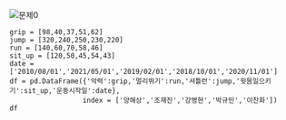 ![문제0](https://github.com/user-attachments/assets/5e135d5c-c926-4ae6-9a8a-0f18eae9a193)
```
grip = [98,40,37,51,62]
jump = [320,240,250,230,220]
run = [140,60,70,58,46]
sit_up = [120,50,45,54,43]
date = ['2010/08/01','2021/05/01','2019/02/01','2018/10/01','2020/11/01']
df = pd.DataFrame({'악력':grip,'멀리뛰기':run,'셔틀런':jump,'윗몸일으키기':sit_up,'운동시작일':date},
                  index = ['양해상','조재진','강병현','박규민','이찬화'])
df
```

